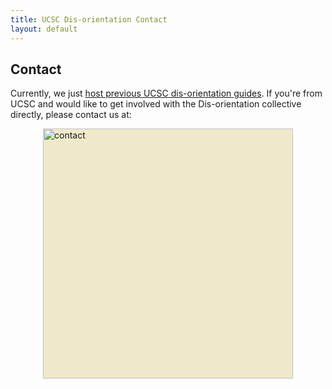 ```yaml
---
title: UCSC Dis-orientation Contact
layout: default
---
```


## Contact

Currently, we just [host previous UCSC dis-orientation guides](http://ucsc.dis-orientation.info). If you're from UCSC and would like to get involved with the Dis-orientation collective directly, please contact us at:

<img src="http://dis-orientation.github.io/images/contact.gif" width="400" alt="contact" style="display: block;margin-left: auto;margin-right: auto;background-color:#EEE9CA" /> 
